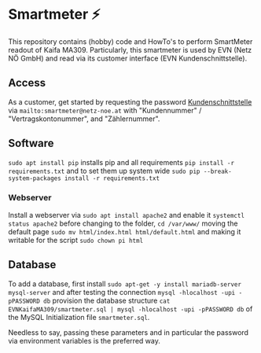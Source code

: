 # Smartmeter :zap:

This repository contains (hobby) code and HowTo's to perform SmartMeter readout of Kaifa MA309. Particularly, this smartmeter is used by EVN (Netz NÖ GmbH) and read via its customer interface (EVN Kundenschnittstelle).


## Access
As a customer, get started by requesting the password [Kundenschnittstelle](https://www.netz-noe.at/Download-(1)/Smart-Meter/218_9_SmartMeter_Kundenschnittstelle_lektoriert_14.aspx) via `mailto:smartmeter@netz-noe.at` with "Kundennummer" / "Vertragskontonummer", and "Zählernummer".


## Software
`sudo apt install pip`
installs pip and all requirements
`pip install -r requirements.txt`
and to set them up system wide
`sudo pip --break-system-packages install -r requirements.txt`


### Webserver
Install a webserver via
`sudo apt install apache2`
and enable it
`systemctl status apache2`
before changing to the folder, 
`cd /var/www/`
moving the default page
`sudo mv html/index.html html/default.html`
and making it writable for the script
`sudo chown pi html`


## Database
To add a database, first install
`sudo apt-get -y install mariadb-server mysql-server`
and after testing the connection
`mysql -hlocalhost -upi -pPASSWORD db`
provision the database structure
`cat EVNKaifaMA309/smartmeter.sql | mysql -hlocalhost -upi -pPASSWORD db`
of the MySQL Initialization file `smartmeter.sql`.

Needless to say, passing these parameters and in particular the password via environment variables is the preferred way.
